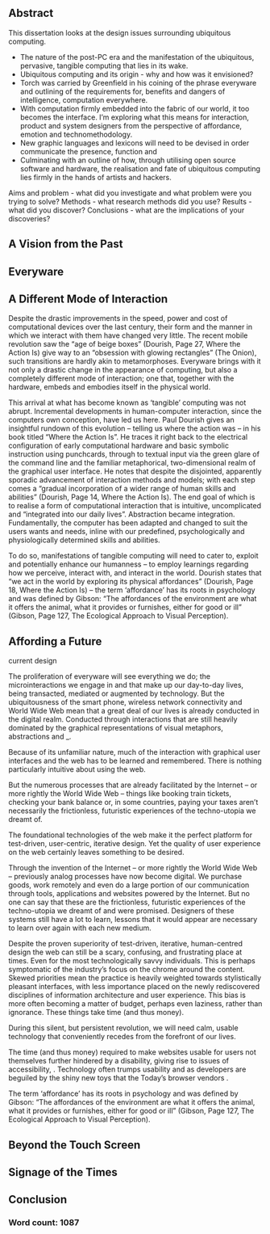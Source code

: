 ## Abstract

This dissertation looks at the design issues surrounding ubiquitous computing. 

- The nature of the post-PC era and the manifestation of the ubiquitous, pervasive, tangible computing that lies in its wake.
- Ubiquitous computing and its origin - why and how was it envisioned?
- Torch was carried by Greenfield in his coining of the phrase everyware and outlining of the requirements for, benefits and dangers of intelligence, computation everywhere.
- With computation firmly embedded into the fabric of our world, it too becomes the interface. I’m exploring what this means for interaction, product and system designers from the perspective of affordance, emotion and technomethodology.
- New graphic languages and lexicons will need to be devised in order communicate the presence, function and 
- Culminating with an outline of how, through utilising open source software and hardware, the realisation and fate of ubiquitous computing lies firmly in the hands of artists and hackers.

Aims and problem - what did you investigate and what problem were you trying to solve?
Methods - what research methods did you use?
Results - what did you discover?
Conclusions - what are the implications of your discoveries?## A Vision from the Past## Everyware## A Different Mode of Interaction

Despite the drastic improvements in the speed, power and cost of computational devices over the last century, their form and the manner in which we interact with them have changed very little. The recent mobile revolution saw the “age of beige boxes” (Dourish, Page 27, Where the Action Is) give way to an “obsession with glowing rectangles” (The Onion), such transitions are hardly akin to metamorphoses. Everyware brings with it not only a drastic change in the appearance of computing, but also a completely different mode of interaction; one that, together with the hardware, embeds and embodies itself in the physical world.

This arrival at what has become known as ‘tangible’ computing was not abrupt. Incremental developments in human-computer interaction, since the computers own conception, have led us here. Paul Dourish gives an insightful rundown of this evolution – telling us where the action was – in his book titled “Where the Action Is”. He traces it right back to the electrical configuration of early computational hardware and basic symbolic instruction using punchcards, through to textual input via the green glare of the command line and the familiar metaphorical, two-dimensional realm of the graphical user interface. He notes that despite the disjointed, apparently sporadic advancement of interaction methods and models; with each step comes a “gradual incorporation of a wider range of human skills and abilities” (Dourish, Page 14, Where the Action Is). The end goal of which is to realise a form of computational interaction that is intuitive, uncomplicated and “integrated into our daily lives”. Abstraction became integration. Fundamentally, the computer has been adapted and changed to suit the users wants and needs, inline with our predefined, psychologically and physiologically determined skills and abilities.

To do so, manifestations of tangible computing will need to cater to, exploit and potentially enhance our humanness – to employ learnings regarding how we perceive, interact with, and interact in the world. Dourish states that “we act in the world by exploring its physical affordances” (Dourish, Page 18, Where the Action Is) – the term ‘affordance’ has its roots in psychology and was defined by Gibson: “The affordances of the environment are what it offers the animal, what it provides or furnishes, either for good or ill” (Gibson, Page 127, The Ecological Approach to Visual Perception).## Affording a Future

current design

The proliferation of everyware will see everything we do; the microinteractions we engage in and that make up our day-to-day lives, being transacted, mediated or augmented by technology. But the ubiquitousness of the smart phone, wireless network connectivity and World Wide Web mean that a great deal of our lives is already conducted in the digital realm. Conducted through interactions that are still heavily dominated by the graphical representations of visual metaphors, abstractions and _.

Because of its unfamiliar nature, much of the interaction with graphical user interfaces and the web has to be learned and remembered. There is nothing particularly intuitive about using the web.

But the numerous processes that are already facilitated by the Internet – or more rightly the World Wide Web – things like booking train tickets, checking your bank balance or, in some countries, paying your taxes aren’t necessarily the frictionless, futuristic experiences of the techno-utopia we dreamt of.

The foundational technologies of the web make it the perfect platform for test-driven, user-centric, iterative design. Yet the quality of user experience on the web certainly leaves something to be desired.

Through the invention of the Internet – or more rightly the World Wide Web – previously analog processes have now become digital. We purchase goods, work remotely and even do a large portion of our communication through tools, applications and websites powered by the Internet. But no one can say that these are the frictionless, futuristic experiences of the techno-utopia we dreamt of and were promised. Designers of these systems still have a lot to learn, lessons that it would appear are necessary to learn over again with each new medium.

Despite the proven superiority of test-driven, iterative, human-centred design the web can still be a scary, confusing, and frustrating place at times. Even for the most technologically savvy individuals. This is perhaps symptomatic of the industry’s focus on the chrome around the content. Skewed priorities mean the practice is heavily weighted towards stylistically pleasant interfaces, with less importance placed on the newly rediscovered disciplines of information architecture and user experience. This bias is more often becoming a matter of budget, perhaps even laziness, rather than ignorance. These things take time (and thus money).

During this silent, but persistent revolution, we will need  calm, usable technology that conveniently recedes from the forefront of our lives.

The time (and thus money) required to make websites usable for users not themselves further hindered by a disability, giving rise to issues of accessibility, . Technology often trumps usability and as developers are beguiled by the shiny new toys that the Today’s browser vendors .

The term ‘affordance’ has its roots in psychology and was defined by Gibson: “The affordances of the environment are what it offers the animal, what it provides or furnishes, either for good or ill” (Gibson, Page 127, The Ecological Approach to Visual Perception).## Beyond the Touch Screen## Signage of the Times## Conclusion### Word count: 1087